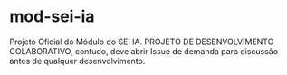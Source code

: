 # mod-sei-ia
Projeto Oficial do Módulo do SEI IA. PROJETO DE DESENVOLVIMENTO COLABORATIVO, contudo, deve abrir Issue de demanda para discussão antes de qualquer desenvolvimento.
